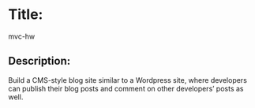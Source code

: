 # Title: 
mvc-hw

## Description: 
Build a CMS-style blog site similar to a Wordpress site, where developers can publish their blog posts and comment on other developers’ posts as well.